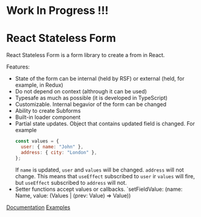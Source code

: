 # Work In Progress !!!

# React Stateless Form

React Stateless Form is a form library to create a from in React.

Features:

- State of the form can be internal (held by RSF) or external (held, for example, in Redux)
- Do not depend on context (althrough it can be used)
- Typesafe as much as possible (it is developed in TypeScript)
- Customizable. Internal begavior of the form can be changed
- Ability to create Subforms
- Built-in loader component
- Partial state updates. Object that contains updated field is changed.
  For example
  ```jsx
  const values = {
    user: { name: "John" },
    address: { city: "London" },
  };
  ```
  If `name` is updated, `user` and `values` will be changed. `address` will not change.
  This means that `useEffect` subscribed to `user` ir `values` will fire, but `useEffect` subscribed to `address` will not.
- Setter functions accept values or callbacks. `setFieldValue: (name: Name, value: (Values | (prev: Value) => Value))

[Documentation]()
[Examples]()
